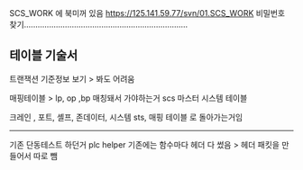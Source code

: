 SCS_WORK 에 북미꺼 있음
https://125.141.59.77/svn/01.SCS_WORK
비밀번호 찾기........................................................................


## 테이블 기술서
트랜잭션 기준정보 보기 > 봐도 어려움

매핑테이블 > lp, op ,bp 매칭돼서 가야하는거 
scs 마스터
시스템 테이블

크레인 , 포트, 셸프, 존데이터, 시스템 sts, 매핑 테이블 로 돌아가는거임

--------------------------------------------------------------------------

기존 단동테스트 하던거 
plc helper  기존에는 함수마다 헤더 다 썼음 > 헤더 패킷을 만들어서 따로 뺌
